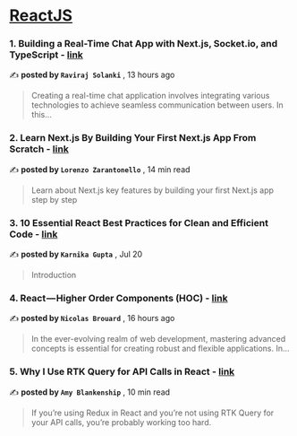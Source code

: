 
<h1><a href=https://medium.com/tag/reactjs/recommended target="_blank" rel="noopener noreferrer">ReactJS</a></h1>
<h3>1. Building a Real-Time Chat App with Next.js, Socket.io, and TypeScript - <a href=https://medium.com/@ravirajsolanki/building-a-real-time-chat-app-with-next-js-socket-io-and-typescript-e60ba40c09c7?source=tag_recommended_feed---------0-84----------reactjs----------ba079950_91c6_408d_a1ec_fdc9ac56472d------- target="_blank" rel="noopener noreferrer">link</a></h3>

✍️ **posted by `Raviraj Solanki`** <date> , 13 hours ago</date>

<blockquote>Creating a real-time chat application involves integrating various technologies to achieve seamless communication between users. In this…</blockquote>

<h3>2. Learn Next.js By Building Your First Next.js App From Scratch - <a href=https://medium.com/gitconnected/learn-next-js-by-building-your-first-next-js-app-from-scratch-8ec7cc93a9cb?source=tag_recommended_feed---------1-107----------reactjs----------ba079950_91c6_408d_a1ec_fdc9ac56472d------- target="_blank" rel="noopener noreferrer">link</a></h3>

✍️ **posted by `Lorenzo Zarantonello`** <date> , 14 min read</date>

<blockquote>Learn about Next.js key features by building your first Next.js app step by step</blockquote>

<h3>3. 10 Essential React Best Practices for Clean and Efficient Code - <a href=https://medium.com/womenintechnology/10-essential-react-best-practices-for-clean-and-efficient-code-551caf6b9439?source=tag_recommended_feed---------2-85----------reactjs----------ba079950_91c6_408d_a1ec_fdc9ac56472d------- target="_blank" rel="noopener noreferrer">link</a></h3>

✍️ **posted by `Karnika Gupta`** <date> , Jul 20</date>

<blockquote>Introduction</blockquote>

<h3>4. React — Higher Order Components (HOC) - <a href=https://medium.com/@brdnicolas/react-higher-order-components-hoc-8f3337318bec?source=tag_recommended_feed---------3-84----------reactjs----------ba079950_91c6_408d_a1ec_fdc9ac56472d------- target="_blank" rel="noopener noreferrer">link</a></h3>

✍️ **posted by `Nicolas Brouard`** <date> , 16 hours ago</date>

<blockquote>In the ever-evolving realm of web development, mastering advanced concepts is essential for creating robust and flexible applications. In…</blockquote>

<h3>5. Why I Use RTK Query for API Calls in React - <a href=https://medium.com/codex/why-i-use-rtk-query-for-api-calls-in-react-fee9e2a4538?source=tag_recommended_feed---------4-107----------reactjs----------ba079950_91c6_408d_a1ec_fdc9ac56472d------- target="_blank" rel="noopener noreferrer">link</a></h3>

✍️ **posted by `Amy Blankenship`** <date> , 10 min read</date>

<blockquote>If you’re using Redux in React and you’re not using RTK Query for your API calls, you’re probably working too hard.</blockquote>

